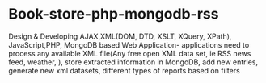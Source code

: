 # Book-store-php-mongodb-rss
Design &amp; Developing AJAX,XML(DOM, DTD, XSLT, XQuery, XPath), JavaScript,PHP, MongoDB based Web Application- applications need to process any available XML file(Any free open XML data set, ie RSS news feed, weather, ), store extracted information in MongoDB, add new entries, generate new xml datasets, different types of reports based on filters

